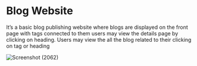 # Blog Website 
It’s a basic blog publishing website where blogs are displayed on the front page with tags connected to them users may view the details page by clicking on heading.
Users may view the all the blog related to their clicking on tag or heading

![Screenshot (2062)](https://github.com/aj9834/blog-website/assets/121596903/6e91c424-0c1f-4c8e-a0e7-63978722a807)

